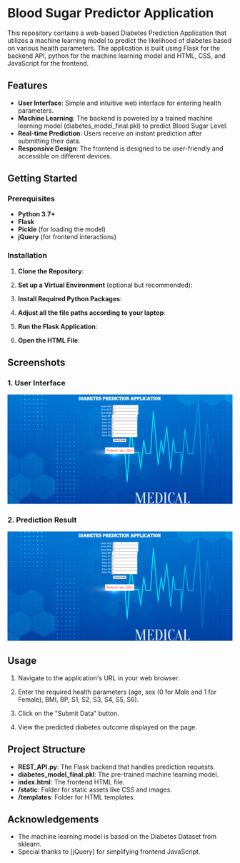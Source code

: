 
# Blood Sugar Predictor Application

This repository contains a web-based Diabetes Prediction Application that utilizes a machine learning model to predict the likelihood of diabetes based on various health parameters. The application is built using Flask for the backend API, python for the machine learning model and HTML, CSS, and JavaScript for the frontend.

## Features

- **User Interface**: Simple and intuitive web interface for entering health parameters.
- **Machine Learning**: The backend is powered by a trained machine learning model (diabetes_model_final.pkl) to predict Blood Sugar Level.
- **Real-time Prediction**: Users receive an instant prediction after submitting their data.
- **Responsive Design**: The frontend is designed to be user-friendly and accessible on different devices.

## Getting Started

### Prerequisites

- **Python 3.7+**
- **Flask**
- **Pickle** (for loading the model)
- **jQuery** (for frontend interactions)

### Installation

1. **Clone the Repository**:

2. **Set up a Virtual Environment** (optional but recommended):

3. **Install Required Python Packages**:

4. **Adjust all the file paths according to your laptop**:

5. **Run the Flask Application**:

6. **Open the HTML File**:

## Screenshots

### 1. User Interface

![UI Output](./Output_images/UI%20Output%20Image.png)

### 2. Prediction Result

![Prediction Output](./Output_images/Prediction%20Image.png)

## Usage

1. Navigate to the application's URL in your web browser.

2. Enter the required health parameters (age, sex (0 for Male and 1 for Female), BMI, BP, S1, S2, S3, S4, S5, S6).

3. Click on the "Submit Data" button.

4. View the predicted diabetes outcome displayed on the page.

## Project Structure

- **REST_API.py**: The Flask backend that handles prediction requests.
- **diabetes_model_final.pkl**: The pre-trained machine learning model.
- **index.html**: The frontend HTML file.
- **/static**: Folder for static assets like CSS and images.
- **/templates**: Folder for HTML templates.

## Acknowledgements

- The machine learning model is based on the Diabetes Dataset from sklearn.
- Special thanks to [jQuery] for simplifying frontend JavaScript.
